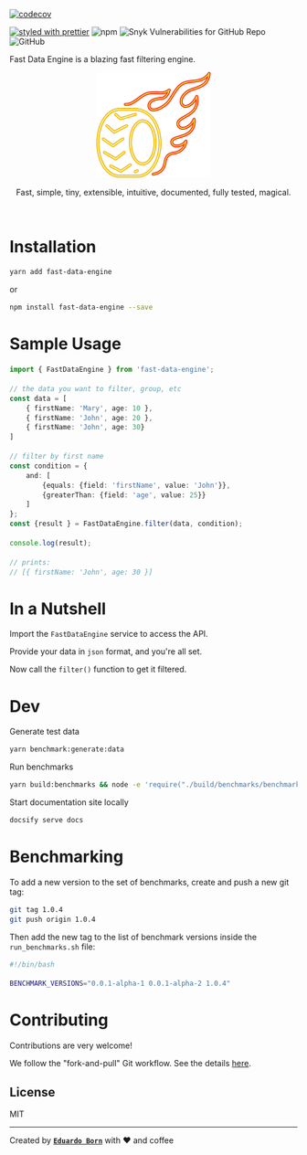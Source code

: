 [![codecov](https://codecov.io/gh/nosachamos/fast-data-engine/branch/master/graph/badge.svg)](https://codecov.io/gh/nosachamos/fast-data-engine)

[![styled with prettier](https://img.shields.io/badge/styled_with-prettier-ff69b4.svg)](https://github.com/prettier/prettier)
![npm](https://img.shields.io/npm/v/fast-data-engine.svg)
![Snyk Vulnerabilities for GitHub Repo](https://img.shields.io/snyk/vulnerabilities/github/nosachamos/fast-data-engine.svg)
![GitHub](https://img.shields.io/github/license/nosachamos/fast-data-engine.svg)

Fast Data Engine is a blazing fast filtering engine.

<p align="center">
<img width="200px" src="https://github.com/nosachamos/fast-data-engine/raw/master/docs/logo_transparent.png" alt="fast-data-engine" style="max-width:100%;">
</p>
<p align="center">Fast, simple, tiny, extensible, intuitive, documented, fully tested, magical.</p>

<br/>


# Installation

```sh
yarn add fast-data-engine
```

or

```sh
npm install fast-data-engine --save
```

# Sample Usage

```ts
import { FastDataEngine } from 'fast-data-engine';

// the data you want to filter, group, etc
const data = [
    { firstName: 'Mary', age: 10 },
    { firstName: 'John', age: 20 },
    { firstName: 'John', age: 30}
]

// filter by first name
const condition = {
    and: [
        {equals: {field: 'firstName', value: 'John'}},
        {greaterThan: {field: 'age', value: 25}}
    ]
};
const {result } = FastDataEngine.filter(data, condition);

console.log(result);

// prints:
// [{ firstName: 'John', age: 30 }]
```


# In a Nutshell

Import the `FastDataEngine` service to access the API. 

Provide your data in `json` format, and you're all set.

Now call the `filter()` function to get it filtered.

# Dev

Generate test data

```sh
yarn benchmark:generate:data
```

Run benchmarks

```sh
yarn build:benchmarks && node -e 'require("./build/benchmarks/benchmark-runner.min.js")'
```

Start documentation site locally

```sh
docsify serve docs
```


# Benchmarking

To add a new version to the set of benchmarks, create and push a new git tag:

```bash
git tag 1.0.4
git push origin 1.0.4
```

Then add the new tag to the list of benchmark versions inside the `run_benchmarks.sh` file:

```bash
#!/bin/bash

BENCHMARK_VERSIONS="0.0.1-alpha-1 0.0.1-alpha-2 1.0.4"
```


# Contributing

Contributions are very welcome!

We follow the "fork-and-pull" Git workflow. See the details [here](./CONTRIBUTING.md).


## License

MIT

---

Created by **[`Eduardo Born`](http://github.com/nosachamos)** with ❤ and coffee
